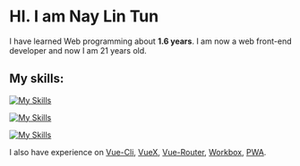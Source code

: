 # HI. I am **Nay Lin Tun** 
I have learned Web programming about **1.6 years**.
I am now a web front-end developer and now I am 21 years old.  

## My skills:  
[![My Skills](https://skillicons.dev/icons?i=html,css,javascript)](https://skillicons.dev)

[![My Skills](https://skillicons.dev/icons?i=vue,vite,git)](https://skillicons.dev)

[![My Skills](https://skillicons.dev/icons?i=react,tailwindcss,nextjs)](https://skillicons.dev)

I also have experience on [Vue-Cli](https://cli.vuejs.org/), [VueX](https://vuex.vuejs.org/), [Vue-Router](https://router.vuejs.org/), [Workbox](https://developer.chrome.com/docs/workbox/), [PWA](https://web.dev/progressive-web-apps/).  

